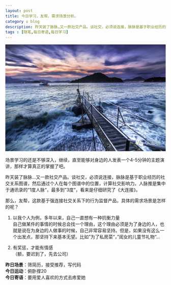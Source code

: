```yaml
---
layout: post
title: 今日学习，友帮，需求场景分析。
category : blog
description: 昨天装了脉脉…又一款社交产品。谈社交，必须说连接，脉脉是基于职业经历的社交关系图谱，然后通过个人在每个图谱中的位置，计算社交影响力。人脉推是集中于通讯录的“1度人脉“，最多到”3度“，看来是仔细研究了《大连接》。
tags : [随笔,每日寄语,每日学习]
---
```


![](/assets/images/post/20141117.jpg)

场景学习的还是不够深入，继续，直至能够对身边的人发表一个4-5分钟的主题演讲，那样才算真正的掌握了吧。

昨天装了脉脉…又一款社交产品。谈社交，必须说连接，脉脉是基于职业经历的社交关系图谱，然后通过个人在每个图谱中的位置，计算社交影响力。人脉推是集中于通讯录的“1度人脉“，最多到”3度“，看来是仔细研究了《大连接》。

那么，友帮，这款基于强连接社交关系下的行为监督产品，具体的需求场景是怎样的呢？  

1. 以我个人为例，多年以来，自己一直想有一种抗衡力量  
自己做某件的事情的时候总会找一个理由，这个理由必须是为了身边的人，也就是说在为身边的人做事的时候，自己非常容易坚持。但是，如果没有这么一个出发点，那坚持下来基本无望。比如”为了私房菜“，”闺女的儿童节礼物“…

2. 有奖惩，才能有情感  
（额，要迟到了，先去公司）


**昨日场景**：筛简历，接受推荐，写代码  
**今日运动**：俯卧撑20  
**今日寄语**：要用爱人喜欢的方式去疼爱她 


